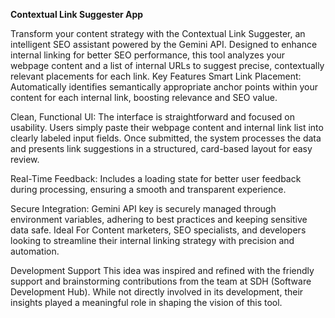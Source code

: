 **Contextual Link Suggester App**

Transform your content strategy with the Contextual Link Suggester, an intelligent SEO assistant powered by the Gemini API. Designed to enhance internal linking for better SEO performance, this tool analyzes your webpage content and a list of internal URLs to suggest precise, contextually relevant placements for each link.
Key Features
Smart Link Placement: Automatically identifies semantically appropriate anchor points within your content for each internal link, boosting relevance and SEO value.


Clean, Functional UI: The interface is straightforward and focused on usability. Users simply paste their webpage content and internal link list into clearly labeled input fields. Once submitted, the system processes the data and presents link suggestions in a structured, card-based layout for easy review.


Real-Time Feedback: Includes a loading state for better user feedback during processing, ensuring a smooth and transparent experience.


Secure Integration: Gemini API key is securely managed through environment variables, adhering to best practices and keeping sensitive data safe.
Ideal For
Content marketers, SEO specialists, and developers looking to streamline their internal linking strategy with precision and automation.

Development Support
This idea was inspired and refined with the friendly support and brainstorming contributions from the team at SDH (Software Development Hub). While not directly involved in its development, their insights played a meaningful role in shaping the vision of this tool.
